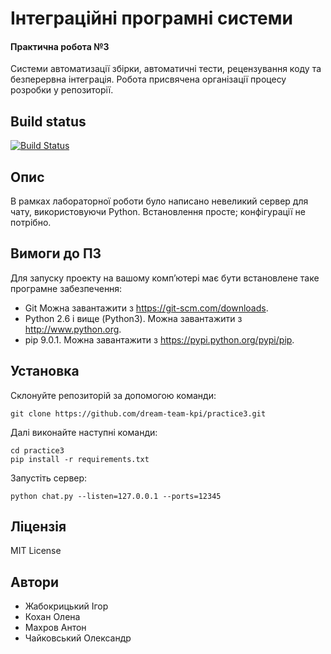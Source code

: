 ﻿# Інтеграційні програмні системи
#### Практична робота №3
Системи автоматизації збірки, автоматичні тести, рецензування коду та безперервна інтеграція. Робота присвячена організації процесу розробки у репозиторії.

## Build status
[![Build Status](https://travis-ci.org/dream-team-kpi/practice3.svg?branch=master)](https://travis-ci.org/dream-team-kpi/practice3)

## Опис
В рамках лабораторної роботи було написано невеликий сервер для чату, використовуючи Python. Встановлення просте; конфігурації не потрібно.

## Вимоги до ПЗ
Для запуску проекту на вашому комп’ютері має бути встановлене таке програмне забезпечення:

 * Git Можна завантажити з https://git-scm.com/downloads.
 * Python 2.6 і вище (Python3). Можна завантажити з http://www.python.org.
 * pip 9.0.1. Можна завантажити з https://pypi.python.org/pypi/pip.

## Установка
Склонуйте репозиторій за допомогою команди:
```
git clone https://github.com/dream-team-kpi/practice3.git
```
Далі виконайте наступні команди:
```
cd practice3
pip install -r requirements.txt
```
Запустіть сервер:
```
python chat.py --listen=127.0.0.1 --ports=12345
```

## Ліцензія

MIT License


## Автори

* Жабокрицький Ігор
* Кохан Олена
* Махров Антон
* Чайковський Олександр

